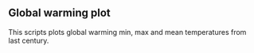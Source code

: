 Global warming plot
---------------------

This scripts plots global warming min, max and mean temperatures from last century.

